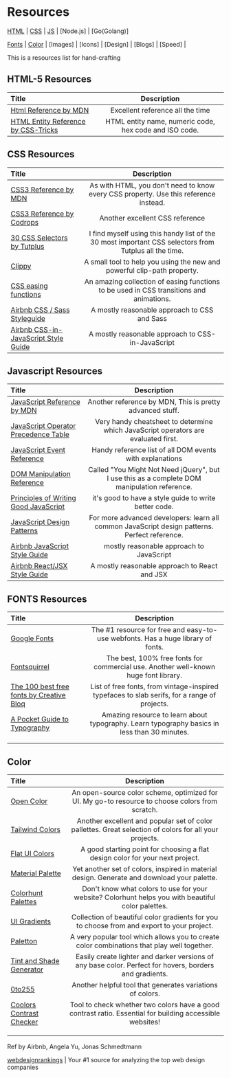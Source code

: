 # Resources
[HTML](#html-5-resources) | [CSS](#css-resources) | [JS](#javascript-resources) | [Node.js] | [Go(Golang)]

[Fonts](#fonts-resources) | [Color](#color) | [Images] | [Icons] | [Design] | [Blogs] | [Speed] | 


This is a resources list for hand-crafting

## HTML-5 Resources
Title | Description
:-- | :--: |
[Html Reference by MDN](https://developer.mozilla.org/en-US/docs/Web/HTML/Element) | Excellent reference all the time
[HTML Entity Reference by CSS-Tricks](https://css-tricks.com/snippets/html/glyphs/) | HTML entity name, numeric code, hex code and ISO code.


## CSS Resources
Title | Description
:-- | :--: |
[CSS3 Reference by MDN](https://developer.mozilla.org/en-US/docs/Web/CSS/Reference) | As with HTML, you don't need to know every CSS property. Use this reference instead.
[CSS3 Reference by Codrops](https://tympanus.net/codrops/css_reference/) | Another excellent CSS reference
[30 CSS Selectors by Tutplus](https://code.tutsplus.com/tutorials/the-30-css-selectors-you-must-memorize--net-16048/) | I find myself using this handy list of the 30 most important CSS selectors from Tutplus all the time.
[Clippy](https://bennettfeely.com/clippy/) | A small tool to help you using the new and powerful clip-path property.
[CSS easing functions](https://easings.net/) | An amazing collection of easing functions to be used in CSS transitions and animations.
[Airbnb CSS / Sass Styleguide](https://github.com/airbnb/css) | A mostly reasonable approach to CSS and Sass
[Airbnb CSS-in-JavaScript Style Guide](https://github.com/airbnb/javascript/tree/master/css-in-javascript) | A mostly reasonable approach to CSS-in-JavaScript


## Javascript Resources
Title | Description
:-- | :--: |
[JavaScript Reference by MDN](https://developer.mozilla.org/en-US/docs/Web/JavaScript/Reference) | Another reference by MDN, This is pretty advanced stuff.
[JavaScript Operator Precedence Table](https://developer.mozilla.org/en-US/docs/Web/JavaScript/Reference/Operators/Operator_Precedence) | Very handy cheatsheet to determine which JavaScript operators are evaluated first.
[JavaScript Event Reference](https://developer.mozilla.org/en-US/docs/Web/Events) | Handy reference list of all DOM events with explanations
[DOM Manipulation Reference](https://youmightnotneedjquery.com/) | Called "You Might Not Need jQuery", but I use this as a complete DOM manipulation reference.
[Principles of Writing Good JavaScript](https://github.com/rwaldron/idiomatic.js) | it's good to have a style guide to write better code.
[JavaScript Design Patterns](https://www.patterns.dev/posts/classic-design-patterns/) | For more advanced developers: learn all common JavaScript design patterns. Perfect reference.
[Airbnb JavaScript Style Guide](https://github.com/airbnb/javascript) | mostly reasonable approach to JavaScript
[Airbnb React/JSX Style Guide](https://github.com/airbnb/javascript/tree/master/react) | A mostly reasonable approach to React and JSX


## FONTS Resources
Title | Description
:-- | :--: |
[Google Fonts](https://fonts.google.com/) | The #1 resource for free and easy-to-use webfonts. Has a huge library of fonts.
[Fontsquirrel](https://www.fontsquirrel.com/) | The best, 100% free fonts for commercial use. Another well-known huge font library.
[The 100 best free fonts by Creative Bloq](https://www.creativebloq.com/graphic-design-tips/best-free-fonts-for-designers-1233380) | List of free fonts, from vintage-inspired typefaces to slab serifs, for a range of projects.
[A Pocket Guide to Typography](http://www.typogui.de/) | Amazing resource to learn about typography. Learn typography basics in less than 30 minutes.
[]() | 
[]() | 


## Color
Title | Description
:-- | :--: |
[Open Color](https://yeun.github.io/open-color/) | An open-source color scheme, optimized for UI. My go-to resource to choose colors from scratch.
[Tailwind Colors](https://tailwindcss.com/docs/customizing-colors) | Another excellent and popular set of color pallettes. Great selection of colors for all your projects.
[Flat UI Colors](https://flatuicolors.com/) | A good starting point for choosing a flat design color for your next project.
[Material Palette](https://www.materialpalette.com/) | Yet another set of colors, inspired in material design. Generate and download your palette.
[Colorhunt Palettes](https://www.colorhunt.co/) | Don't know what colors to use for your website? Colorhunt helps you with beautiful color palettes.
[UI Gradients](https://uigradients.com/) | Collection of beautiful color gradients for you to choose from and export to your project.
[Paletton](http://paletton.com/) | A very popular tool which allows you to create color combinations that play well together.
[Tint and Shade Generator](https://maketintsandshades.com/) | Easily create lighter and darker versions of any base color. Perfect for hovers, borders and gradients.
[0to255](https://www.0to255.com/) | Another helpful tool that generates variations of colors.
[Coolors Contrast Checker](https://coolors.co//) | Tool to check whether two colors have a good contrast ratio. Essential for building accessible websites!
[]() | 
[]() | 
[]() | 





Ref by Airbnb, Angela Yu, Jonas Schmedtmann

[webdesignrankings](https://www.webdesignrankings.com/) | Your #1 source for analyzing the top web design companies



